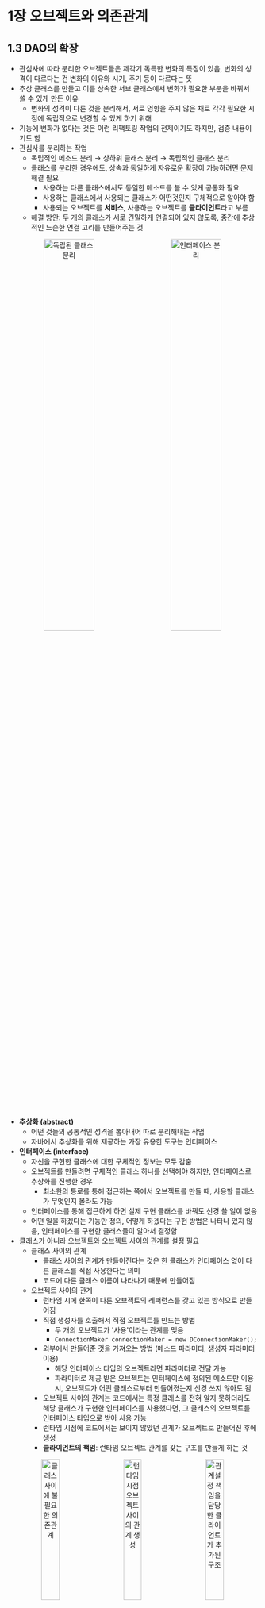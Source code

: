 # 1장 오브젝트와 의존관계

## 1.3 DAO의 확장

- 관심사에 따라 분리한 오브젝트들은 제각기 독특한 변화의 특징이 있음, 변화의 성격이 다르다는 건 변화의 이유와 시기, 주기 등이 다르다는 뜻
- 추상 클래스를 만들고 이를 상속한 서브 클래스에서 변화가 필요한 부분을 바꿔서 쓸 수 있게 만든 이유
  - 변화의 성격이 다른 것을 분리해서, 서로 영향을 주지 않은 채로 각각 필요한 시점에 독립적으로 변경할 수 있게 하기 위해
- 기능에 변화가 없다는 것은 이런 리팩토링 작업의 전제이기도 하지만, 검증 내용이기도 함
- 관심사를 분리하는 작업
  - 독립적인 메소드 분리 → 상하위 클래스 분리 → 독립적인 클래스 분리
  - 클래스를 분리한 경우에도, 상속과 동일하게 자유로운 확장이 가능하려면 문제 해결 필요
  	- 사용하는 다른 클래스에서도 동일한 메소드를 볼 수 있게 공통화 필요
  	- 사용하는 클래스에서 사용되는 클래스가 어떤것인지 구체적으로 알아야 함
  	- 사용되는 오브젝트를 **서비스**, 사용하는 오브젝트를 **클라이언트**라고 부름
  - 해결 방안: 두 개의 클래스가 서로 긴밀하게 연결되어 있지 않도록, 중간에 추상적인 느슨한 연결 고리를 만들어주는 것

<p align="center">
  <img src="./img/01-03_khj.png" align="center" width="45%" alt="독립된 클래스 분리" style="margin-right: 5%;">
  <img src="./img/01-04_khj.png" align="center" width="45%" alt="인터페이스 분리">
</p>

- **추상화 (abstract)**
  - 어떤 것들의 공통적인 성격을 뽑아내어 따로 분리해내는 작업
  - 자바에서 추상화를 위해 제공하는 가장 유용한 도구는 인터페이스
- **인터페이스 (interface)**
  - 자신을 구현한 클래스에 대한 구체적인 정보는 모두 감춤
  - 오브젝트를 만들려면 구체적인 클래스 하나를 선택해야 하지만, 인터페이스로 추상화를 진행한 경우
    - 최소한의 통로를 통해 접근하는 쪽에서 오브젝트를 만들 때, 사용할 클래스가 무엇인지 몰라도 가능
  - 인터페이스를 통해 접근하게 하면 실제 구현 클래스를 바꿔도 신경 쓸 일이 없음
  - 어떤 일을 하겠다는 기능만 정의, 어떻게 하겠다는 구현 방법은 나타나 있지 않음, 인터페이스를 구현한 클래스들이 알아서 결정함
- 클래스가 아니라 오브젝트와 오브젝트 사이의 관계를 설정 필요
  - 클래스 사이의 관계
    - 클래스 사이의 관계가 만들어진다는 것은 한 클래스가 인터페이스 없이 다른 클래스를 직접 사용한다는 의미
    - 코드에 다른 클래스 이름이 나타나기 때문에 만들어짐
  - 오브젝트 사이의 관계
    - 런타임 시에 한쪽이 다른 오브젝트의 레퍼런스를 갖고 있는 방식으로 만들어짐
    - 직접 생성자를 호출해서 직접 오브젝트를 만드는 방법
      - 두 개의 오브젝트가 '사용'이라는 관계를 맺음
      - `ConnectionMaker connectionMaker = new DConnectionMaker();`
    - 외부에서 만들어준 것을 가져오는 방법 (메소드 파라미터, 생성자 파라미터 이용)
      - 해당 인터페이스 타입의 오브젝트라면 파라미터로 전달 가능
      - 파라미터로 제공 받은 오브젝트는 인터페이스에 정의된 메소드만 이용 시, 오브젝트가 어떤 클래스로부터 만들어졌는지 신경 쓰지 않아도 됨
    - 오브젝트 사이의 관계는 코드에서는 특정 클래스를 전혀 알지 못하더라도 해당 클래스가 구현한 인터페이스를 사용했다면, 그 클래스의 오브젝트를 인터페이스 타입으로 받아 사용 가능
    - 런타임 시점에 코드에서는 보이지 않았던 관계가 오브젝트로 만들어진 후에 생성
    - **클라이언트의 책임**: 런타임 오브젝트 관계를 갖는 구조를 만들게 하는 것

<p align="center">
  <img src="./img/01-05_khj.png" align="center" width="27%" alt="클래스 사이에 불필요한 의존관계" style="margin-right: 5%;">
  <img src="./img/01-06_khj.png" align="center" width="27%" alt="런타임 시점 오브젝트 사이의 관계 생성" style="margin-right: 5%;">
  <img src="./img/01-07_khj.png" align="center" width="27%" alt="관계설정 책임을 담당한 클라이언트가 추가된 구조">
</p>

- **다형성 (polymorphism)**
  - 코드에서는 특정 클래스를 전혀 알지 못하더라도 해당 클래스가 구현한 인터페이스를 사용했다면, 그 클래스의 오브젝트를 인터페이스 타입으로 받아서 사용 가능
  - 여러 형태를 가질 수 있다는 뜻, 객체 지향 프로그래밍의 주요 원칙 중 하나
  - 다형성을 통해 여러 객체가 동일한 인터페이스를 공유하면서도 각자의 고유한 방식으로 해당 인터페이스를 구현 가능
  - 인터페이스를 도입하고 클라이언트의 도움을 얻는 방법 → 상속을 사용해 비슷한 시도를 했을 경우에 비해 훨씬 유연함
- **객체지향 설계 원칙 (SOLID)**
  - 객체지향의 특징을 잘 살릴 수 있는 설계의 특징
  - 원칙이라는 건 어떤 상황이든 100% 지켜져야 하는 절대적인 기준이라기보다는 예외는 있겠지만 대부분 상황에 잘 들어맞는 가이드라인과 같음
  - 디자인 패턴은 특별한 상황에서 발생하는 문제에 대한 좀 더 구체적인 솔루션이라면, 객체지향 설계원칙은 더 일반적인 상황에서 적용 가능한 설계 기준
  - 객체지향 디자인 패턴은 대부분 객체지향 설계 원칙을 잘 지켜서 만들어짐
  - **단일 책임 원칙 (SRP, Single Responsibility Priciple)**
    - 한 클래스는 하나의 책임만 가짐
    - 클래스가 변경되어야 하는 이유는 하나뿐이어야 함
  - **개방 폐쇄 원칙 (OCP, Open-Closed Principle)**
    - 클래스나 모듈은 확장에는 열려 있어야 하고, 변경에는 닫혀 있어야 함 → **수정하지 않으면서 기능은 확장**
    - 인터페이스를 통해 제공되는 확장 포인트는 확장을 위해 개방되어 있음
      - 반면 인터페이스를 이용하는 클래스는 자신의 변화가 불필요하게 일어나지 않도록 굳게 폐쇄되어 있음
    - 잘 설계된 객체지향 클래스의 구조를 보면 개방 폐쇄 원칙을 잘 지키고 있음
    - 높은 응집도와 낮은 결합도(high coherence and low coupling), 소프트웨어 개발의 고전적인 원리로도 설명 가능
  - **리스코프 치환 원칙 (LSP, Liskov Substitution Priciple)**
    - 서브타입은 그 기본 타입으로 치환될 수 있어야 함
    - 자식 클래스는 부모 클래스의 역할을 그대로 수행할 수 있어야 함
    - 자식 클래스는 부모 클래스의 기능을 손상시키거나 변경하지 않아야 한함
  - **인터페이스 분리 원칙 (ISP, Interface Segregation Priciple)**
    - 클라이언트는 자신이 사용하지 않는 인터페이스에 의존하면 안 됨
    - 많은 기능을 갖는 하나의 큰 인터페이스보다는 구체적인 여러 인터페이스가 더 나음
  - **의존관계 역전 원칙 (DIP, Dependency Inversion Priciple)**
    - 고차원 모듈은 저차원 모듈에 의존하면 안 됨, 둘 다 추상화에 의존해야 함
    - 추상화는 세부 사항에 의존하면 안 됨, 세부 사항이 추상화에 의존해야 함
    - 구체적인 구현보다는 추상화된 인터페이스나 기본 클래스에 의존하는 것이 좋음
- 높은 응집도와 낮은 결합도
  - 응집도가 높다는 것은 하나의 모듈, 클래스가 하나의 책임 또는 관심사에만 집중됨
  - 불필요하거나 직접 관련이 없는 외부의 관심과 책임이 얽혀 있지 않으며, 하나의 공통 관심사는 한 클래스에 모여 있음
  - 높은 응집도는 클래스 레벨 뿐 아니라, 패키지, 컴포넌트, 모듈에 이르기까지 대상의 크기가 달라도 동일한 원리로 적용 가능
  - 응집도가 높다는 것은 변화가 일어날 때, 해당 모듈에서 변하는 부분이 크다는 것으로 설명 가능
  - 변경이 일어날 때 모듈의 많은 부분이 함께 바뀐다면 응집도가 높다고 말할 수 있음
  - 모듈의 일부만 변경이 일어나도 된다면, 모듈 전체에서 어떤 부분이 바뀌어야 하는지 파악 필요
    - 그 변경으로 인해 바뀌지 않는 부분에는 다른 영향을 미치지 않는지 확인해야 하는 부담이 생김
  - 작업은 항상 전체적으로 일어나고 무엇을 변경할지 명확하게 다른 클래스의 수정을 요구하지 않을 뿐더러, 기능에 영향을 주지 않는다는 사실을 확인 가능
  - **낮은 결합도는 높은 응집도보다 더 민감한 원칙**, 책임과 관심사가 다른 오브젝트 또는 모듈과 낮은 결합도, 느슨하게 연결된 형태를 유지하는 것이 바람직함
  - 느슨한 연결은 관계를 유지하는데 꼭 필요한 최소한의 방법만 간접적인 형태로 제공, 나머지는 독립적이고 알 필요도 없게 만들어주는 것
  - **결합도가 낮아지면 변화에 대응하는 속도가 높아지고 구성이 깔끔해짐, 확장하기에도 매우 편리**
  - **결합도**: 하나의 오브젝트가 변경이 일어날 때 관계를 맺고 있는 다른 오브젝트에게 변화를 요구하는 정도
  - 낮은 결합도란 하나의 변경이 발생할 때, 다른 모듈과 객체로 변경에 대한 요구가 전파되지 않는 상태
  - 결합도가 높아지면 변경에 따르는 작업량이 많아지고, 변경으로 인해 버그 발생 가능성이 높아짐
- **전략 패턴 (Strategy Pattern)**
  - 자신의 기능, 컨텍스트에서 필요에 따라 변경이 필요한 알고리즘을 인터페이스를 통해 외부로 분리
  - (대체 가능한) 전략, 디자인 패턴의 꽃, 개방 폐쇄 원칙(OCP)의 실현에도 가장 잘 들어 맞는 패턴
  - 구현한 구체적인 알고리즘 (독립적인 책임으로 분리가 가능한 기능) 클래스를 필요에 따라 변경하여 사용 할 수 있음
  - 클라이언트의 역할
    - 컨텍스트(UserDao)를 사용하는 클라이언트(UserDaoTest)는 컨텍스트가 사용할 전략(DConnectionMaker)을 컨텍스트의 생성자 등을 통해 제공